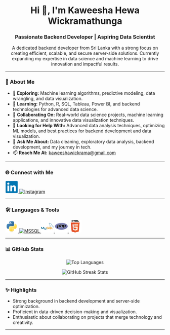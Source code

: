 <h1 align="center">Hi 👋, I'm Kaweesha Hewa Wickramathunga</h1>
<h3 align="center">Passionate Backend Developer | Aspiring Data Scientist</h3>

<p align="center">A dedicated backend developer from Sri Lanka with a strong focus on creating efficient, scalable, and secure server-side solutions. Currently expanding my expertise in data science and machine learning to drive innovation and impactful results.</p>

---

### 🚀 About Me
- 🔭 **Exploring:** Machine learning algorithms, predictive modeling, data wrangling, and data visualization.  
- 🌱 **Learning:** Python, R, SQL, Tableau, Power BI, and backend technologies for advanced data science.  
- 👯 **Collaborating On:** Real-world data science projects, machine learning applications, and innovative data visualization techniques.  
- 🤝 **Looking for Help With:** Advanced data analysis techniques, optimizing ML models, and best practices for backend development and data visualization.  
- 💬 **Ask Me About:** Data cleaning, exploratory data analysis, backend development, and my journey in tech.  
- 📫 **Reach Me At:** kaweeshawickrama@gmail.com  

---

### 🌐 Connect with Me
<p align="left">
<a href="https://linkedin.com/in/kaweesha-wickramathunga" target="_blank">
  <img src="https://raw.githubusercontent.com/devicons/devicon/master/icons/linkedin/linkedin-original.svg" alt="LinkedIn" height="40" width="40" />
</a>
<a href="https://instagram.com/kaweesha.wickramathunga" target="_blank">
  <img src="https://raw.githubusercontent.com/devicons/devicon/master/icons/instagram/instagram-original.svg" alt="Instagram" height="40" width="40" />
</a>
</p>

---

### 🛠️ Languages & Tools
<p>
  <a href="https://www.python.org" target="_blank">
    <img src="https://raw.githubusercontent.com/devicons/devicon/master/icons/python/python-original.svg" alt="Python" width="40" height="40"/>
  </a>
  <a href="https://www.microsoft.com/en-us/sql-server" target="_blank">
    <img src="https://www.svgrepo.com/show/303229/microsoft-sql-server-logo.svg" alt="MSSQL" width="40" height="40"/>
  </a>
  <a href="https://www.mysql.com/" target="_blank">
    <img src="https://raw.githubusercontent.com/devicons/devicon/master/icons/mysql/mysql-original-wordmark.svg" alt="MySQL" width="40" height="40"/>
  </a>
  <a href="https://www.php.net" target="_blank">
    <img src="https://raw.githubusercontent.com/devicons/devicon/master/icons/php/php-original.svg" alt="PHP" width="40" height="40"/>
  </a>
  <a href="https://www.w3.org/html/" target="_blank">
    <img src="https://raw.githubusercontent.com/devicons/devicon/master/icons/html5/html5-original-wordmark.svg" alt="HTML5" width="40" height="40"/>
  </a>
</p>

---

### 📊 GitHub Stats
<p align="center">
  <img src="https://github-readme-stats.vercel.app/api/top-langs?username=kaweesha0515&show_icons=true&locale=en&layout=compact" alt="Top Languages" />
</p>
<p align="center">
  <img src="https://github-readme-streak-stats.herokuapp.com/?user=kaweesha0515&" alt="GitHub Streak Stats" />
</p>

---

### ✨ Highlights
- Strong background in backend development and server-side optimization.  
- Proficient in data-driven decision-making and visualization.  
- Enthusiastic about collaborating on projects that merge technology and creativity.  

---


